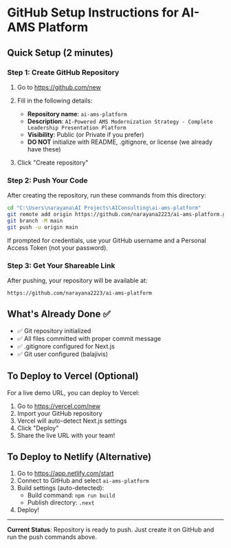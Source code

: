 # GitHub Setup Instructions for AI-AMS Platform

## Quick Setup (2 minutes)

### Step 1: Create GitHub Repository
1. Go to https://github.com/new
2. Fill in the following details:
   - **Repository name**: `ai-ams-platform`
   - **Description**: `AI-Powered AMS Modernization Strategy - Complete Leadership Presentation Platform`
   - **Visibility**: Public (or Private if you prefer)
   - **DO NOT** initialize with README, .gitignore, or license (we already have these)

3. Click "Create repository"

### Step 2: Push Your Code

After creating the repository, run these commands from this directory:

```bash
cd "C:\Users\narayana\AI Projects\AIConsulting\ai-ams-platform"
git remote add origin https://github.com/narayana2223/ai-ams-platform.git
git branch -M main
git push -u origin main
```

If prompted for credentials, use your GitHub username and a Personal Access Token (not your password).

### Step 3: Get Your Shareable Link

After pushing, your repository will be available at:
```
https://github.com/narayana2223/ai-ams-platform
```

## What's Already Done ✅

- ✅ Git repository initialized
- ✅ All files committed with proper commit message
- ✅ .gitignore configured for Next.js
- ✅ Git user configured (balajivis)

## To Deploy to Vercel (Optional)

For a live demo URL, you can deploy to Vercel:

1. Go to https://vercel.com/new
2. Import your GitHub repository
3. Vercel will auto-detect Next.js settings
4. Click "Deploy"
5. Share the live URL with your team!

## To Deploy to Netlify (Alternative)

1. Go to https://app.netlify.com/start
2. Connect to GitHub and select `ai-ams-platform`
3. Build settings (auto-detected):
   - Build command: `npm run build`
   - Publish directory: `.next`
4. Deploy!

---

**Current Status**: Repository is ready to push. Just create it on GitHub and run the push commands above.
